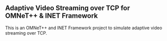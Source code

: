 Adaptive Video Streaming over TCP for OMNeT++ & INET Framework
--------------------------------------------------------------
This is an OMNeT++ and INET Framework project to simulate adaptive video streaming over TCP.